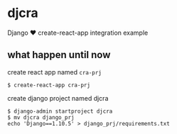 # djcra
Django :heart: create-react-app integration example

## what happen until now

create react app named `cra-prj`
```
$ create-react-app cra-prj
```

create django project named djcra
```
$ django-admin startproject djcra
$ mv djcra django_prj
echo 'Django==1.10.5' > django_prj/requirements.txt
```